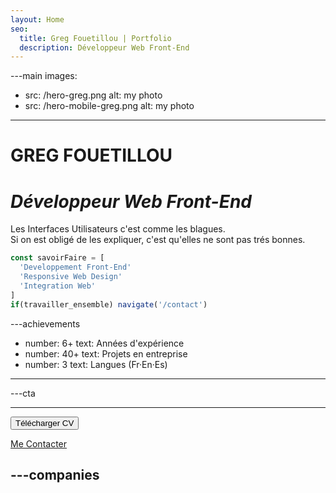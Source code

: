 ```yaml
---
layout: Home
seo:
  title: Greg Fouetillou | Portfolio
  description: Développeur Web Front-End
---
```




---main
images:
  - src: /hero-greg.png
    alt: my photo
  - src: /hero-mobile-greg.png
    alt: my photo
---

# <Typewriter>GREG FOUETILLOU</Typewriter>

# *Développeur Web Front-End* 

Les Interfaces Utilisateurs c'est comme les blagues.  
Si on est obligé de les expliquer, c'est qu'elles ne sont pas trés bonnes.

```js {2-4} showLineNumbers
const savoirFaire = [
  'Developpement Front-End'
  'Responsive Web Design'
  'Integration Web'
]
if(travailler_ensemble) navigate('/contact')
```

---achievements
- number: 6+
  text: Années d'expérience
- number: 40+
  text: Projets en entreprise
- number: 3
  text: Langues (Fr·En·Es) 
---


---cta

---

<Button href="http://gregblj.cluster029.hosting.ovh.net/docs/Greg-Fouetillou-CV-2023.pdf" target="_blank" size="sm">
  Télécharger CV
</Button>


[Me Contacter](/contact)
 
 <div className="sm-link-container flex justify-center md:justify-start mt-4 p-1 ">
 <a href="https://www.linkedin.com/in/greg-fouetillou-a2047a266/" target="_blank" className="mr-4">
 <Icon
  src='/icons/logo-linkedin.svg'
  className='inline  align-middle w-8 h-8 md:w-7 md:h-7 fill-white text-omega-500 hover:fill-accent'
/></a>
<a href="https://github.com/GregBluwell" target="_blank">
<Icon
  src='/icons/github-1.svg'
  className='inline align-middle w-8 h-8 md:w-7 md:h-7 fill-white text-omega-500 hover:fill-accent'
/>
</a>
</div>

---companies
---